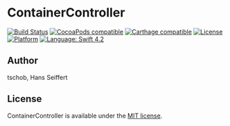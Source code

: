 # ContainerController

[![Build Status](https://travis-ci.org/tschob/ContainerController.svg?branch=master)](https://travis-ci.org/tschob/ContainerController)
[![CocoaPods compatible](https://img.shields.io/cocoapods/v/ContainerController.svg?style=flat)](http://cocoadocs.org/docsets/ContainerController)
[![Carthage compatible](https://img.shields.io/badge/Carthage-compatible-4BC51D.svg?style=flat)](https://github.com/tschob/ContainerController)
[![License](https://img.shields.io/cocoapods/l/ContainerController.svg?style=flat)](http://cocoadocs.org/docsets/ContainerController)
[![Platform](https://img.shields.io/cocoapods/p/ContainerController.svg?style=flat)](http://cocoadocs.org/docsets/ContainerController)
[![Language: Swift 4.2](https://img.shields.io/badge/Swift-4.2-green.svg)](https://swift.org)

## Author

tschob, Hans Seiffert

## License

ContainerController is available under the [MIT license](https://github.com/tschob/ContainerController/blob/master/LICENSE).
